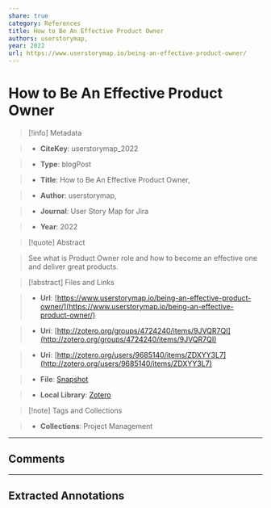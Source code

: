 ```yaml
---
share: true
category: References
title: How to Be An Effective Product Owner
authors: userstorymap,
year: 2022
url: https://www.userstorymap.io/being-an-effective-product-owner/
---
```

  
# How to Be An Effective Product Owner  
  
> [!info] Metadata  
> - **CiteKey**: userstorymap_2022  
> - **Type**: blogPost  
> - **Title**: How to Be An Effective Product Owner,   
> - **Author**: userstorymap,  
> - **Journal**: User Story Map for Jira   
> - **Year**: 2022   
  
> [!quote] Abstract  
> See what is Product Owner role and how to become an effective one and deliver great products.  
  
> [!abstract] Files and Links  
> - **Url**: [https://www.userstorymap.io/being-an-effective-product-owner/](https://www.userstorymap.io/being-an-effective-product-owner/)  
> - **Uri**: [http://zotero.org/groups/4724240/items/9JVQR7QI](http://zotero.org/groups/4724240/items/9JVQR7QI)  
> - **Uri**: [http://zotero.org/users/9685140/items/ZDXYY3L7](http://zotero.org/users/9685140/items/ZDXYY3L7)  
> - **File**: [Snapshot](file:///Users/jan/Zotero/storage/BPQZKMNM/being-an-effective-product-owner.html)  
> - **Local Library**: [Zotero]((zotero://select/library/items/ZDXYY3L7))  
  
> [!note] Tags and Collections  
> - **Collections**: Project Management  
  
----  
  
## Comments  
  
  
  
----  
  
## Extracted Annotations  
  
